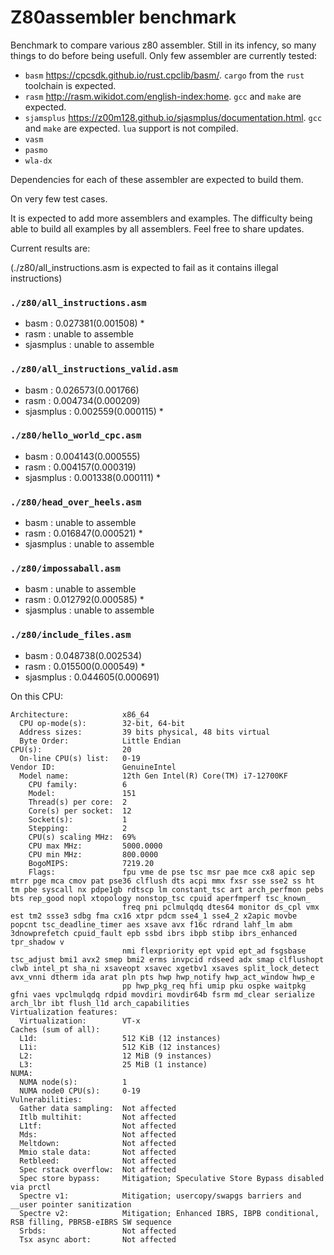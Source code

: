 # Z80assembler benchmark

Benchmark to compare various z80 assembler. Still in its infency, so many things to do before being usefull.
Only few assembler are currently tested:

- `basm` https://cpcsdk.github.io/rust.cpclib/basm/. `cargo` from the `rust` toolchain is expected.
- `rasm` http://rasm.wikidot.com/english-index:home. `gcc` and `make` are expected.
- `sjamsplus` https://z00m128.github.io/sjasmplus/documentation.html. `gcc` and `make` are expected. `lua` support is not compiled.
- `vasm`
- `pasmo`
- `wla-dx` 


Dependencies for each of these assembler are expected to build them.

On very few test cases.

It is expected to add more assemblers and examples. The difficulty being able to build all examples by all assemblers.
Feel free to share updates.



Current results are:

(./z80/all_instructions.asm is expected to fail as it contains illegal instructions)

### `./z80/all_instructions.asm`
- basm      : 0.027381(0.001508) *
- rasm      : unable to assemble
- sjasmplus : unable to assemble

### `./z80/all_instructions_valid.asm`
- basm      : 0.026573(0.001766)
- rasm      : 0.004734(0.000209)
- sjasmplus : 0.002559(0.000115) *

### `./z80/hello_world_cpc.asm`
- basm      : 0.004143(0.000555)
- rasm      : 0.004157(0.000319)
- sjasmplus : 0.001338(0.000111) *

### `./z80/head_over_heels.asm`
- basm      : unable to assemble
- rasm      : 0.016847(0.000521) *
- sjasmplus : unable to assemble

### `./z80/impossaball.asm`
- basm      : unable to assemble
- rasm      : 0.012792(0.000585) *
- sjasmplus : unable to assemble

### `./z80/include_files.asm`
- basm      : 0.048738(0.002534)
- rasm      : 0.015500(0.000549) *
- sjasmplus : 0.044605(0.000691)

On this CPU:

```
Architecture:            x86_64
  CPU op-mode(s):        32-bit, 64-bit
  Address sizes:         39 bits physical, 48 bits virtual
  Byte Order:            Little Endian
CPU(s):                  20
  On-line CPU(s) list:   0-19
Vendor ID:               GenuineIntel
  Model name:            12th Gen Intel(R) Core(TM) i7-12700KF
    CPU family:          6
    Model:               151
    Thread(s) per core:  2
    Core(s) per socket:  12
    Socket(s):           1
    Stepping:            2
    CPU(s) scaling MHz:  69%
    CPU max MHz:         5000.0000
    CPU min MHz:         800.0000
    BogoMIPS:            7219.20
    Flags:               fpu vme de pse tsc msr pae mce cx8 apic sep mtrr pge mca cmov pat pse36 clflush dts acpi mmx fxsr sse sse2 ss ht tm pbe syscall nx pdpe1gb rdtscp lm constant_tsc art arch_perfmon pebs bts rep_good nopl xtopology nonstop_tsc cpuid aperfmperf tsc_known_
                         freq pni pclmulqdq dtes64 monitor ds_cpl vmx est tm2 ssse3 sdbg fma cx16 xtpr pdcm sse4_1 sse4_2 x2apic movbe popcnt tsc_deadline_timer aes xsave avx f16c rdrand lahf_lm abm 3dnowprefetch cpuid_fault epb ssbd ibrs ibpb stibp ibrs_enhanced tpr_shadow v
                         nmi flexpriority ept vpid ept_ad fsgsbase tsc_adjust bmi1 avx2 smep bmi2 erms invpcid rdseed adx smap clflushopt clwb intel_pt sha_ni xsaveopt xsavec xgetbv1 xsaves split_lock_detect avx_vnni dtherm ida arat pln pts hwp hwp_notify hwp_act_window hwp_e
                         pp hwp_pkg_req hfi umip pku ospke waitpkg gfni vaes vpclmulqdq rdpid movdiri movdir64b fsrm md_clear serialize arch_lbr ibt flush_l1d arch_capabilities
Virtualization features:
  Virtualization:        VT-x
Caches (sum of all):
  L1d:                   512 KiB (12 instances)
  L1i:                   512 KiB (12 instances)
  L2:                    12 MiB (9 instances)
  L3:                    25 MiB (1 instance)
NUMA:
  NUMA node(s):          1
  NUMA node0 CPU(s):     0-19
Vulnerabilities:
  Gather data sampling:  Not affected
  Itlb multihit:         Not affected
  L1tf:                  Not affected
  Mds:                   Not affected
  Meltdown:              Not affected
  Mmio stale data:       Not affected
  Retbleed:              Not affected
  Spec rstack overflow:  Not affected
  Spec store bypass:     Mitigation; Speculative Store Bypass disabled via prctl
  Spectre v1:            Mitigation; usercopy/swapgs barriers and __user pointer sanitization
  Spectre v2:            Mitigation; Enhanced IBRS, IBPB conditional, RSB filling, PBRSB-eIBRS SW sequence
  Srbds:                 Not affected
  Tsx async abort:       Not affected
```
